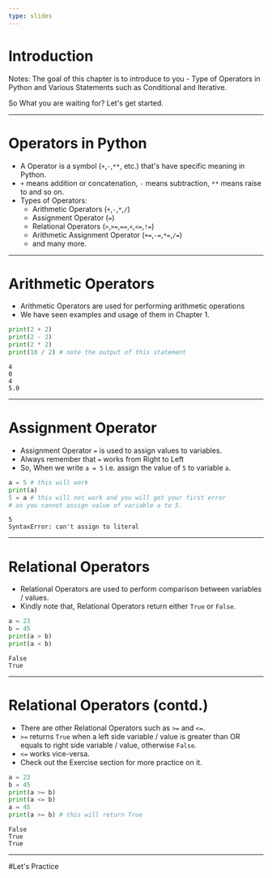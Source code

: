 ```yaml
---
type: slides
---
```


# Introduction

Notes: The goal of this chapter is to introduce to you - Type of Operators in Python and Various Statements such as Conditional and Iterative. 

So What you are waiting for? Let's get started.

---

# Operators in Python

- A Operator is a symbol (```+```,```-```,```**```, etc.) that's have specific meaning in Python.
- ```+``` means addition or concatenation, ```-``` means subtraction, ```**``` means raise to and 
so on.
- Types of Operators:
    - Arithmetic Operators (```+```,```-```,```*```,```/```)
    - Assignment Operator (```=```)
    - Relational Operators (```>```,```>=```,```==```,```<```,```<=```,```!=```)
    - Arithmetic Assignment Operator (```+=```,```-=```,```*=```,```/=```)
    - and many more.

---
# Arithmetic Operators

- Arithmetic Operators are used for performing arithmetic operations
- We have seen examples and usage of them in Chapter 1.

```python
print(2 + 2)
print(2 - 2)
print(2 * 2)
print(10 / 2) # note the output of this statement
```

```out
4
0
4
5.0
```
---

# Assignment Operator

- Assignment Operator ```=``` is used to assign values to variables.
- Always remember that ```=``` works from Right to Left
- So, When we write ```a = 5``` i.e. assign the value of ```5``` to variable ```a```.

```python
a = 5 # this will work
print(a)
5 = a # this will not work and you will get your first error
# as you cannot assign value of variable a to 5.
```
```out
5
SyntaxError: can't assign to literal
```
---
# Relational Operators

- Relational Operators are used to perform comparison between variables / values.
- Kindly note that, Relational Operators return either ```True``` or ```False```.

```python
a = 23
b = 45
print(a > b)
print(a < b)
```
```out
False
True
```
---
# Relational Operators (contd.)

- There are other Relational Operators such as ```>=``` and ```<=```.
- ```>=``` returns ```True``` when a left side variable / value is greater than OR equals to right side variable / value, otherwise ```False```.
- ```<=``` works vice-versa.
- Check out the Exercise section for more practice on it.

```python
a = 23
b = 45
print(a >= b)
print(a <= b)
a = 45
print(a >= b) # this will return True
```
```out
False
True
True
```
---
#Let's Practice